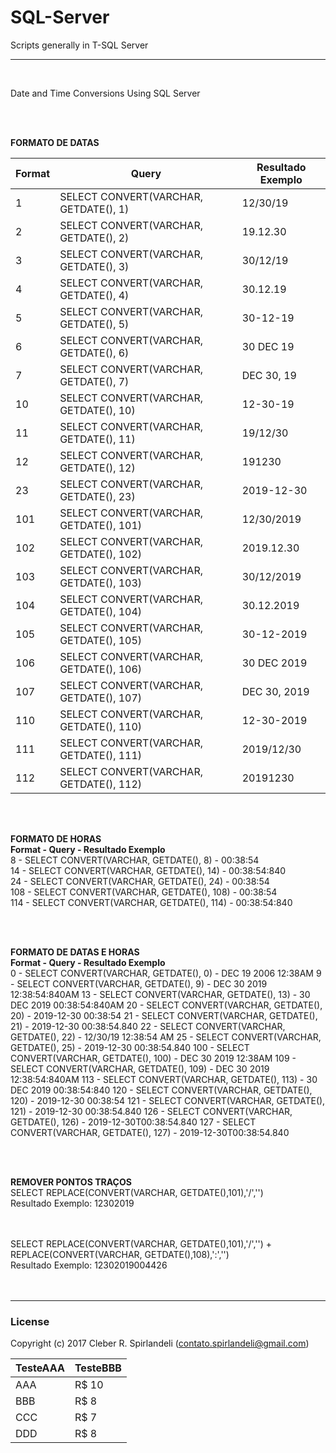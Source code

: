 # SQL-Server
Scripts generally in T-SQL Server

___
<br />

Date and Time Conversions Using SQL Server <br />

<br />
<br />

**FORMATO DE DATAS** <br />

Format    | Query     | Resultado Exemplo
--------- | --------- | ---------
  1	   | SELECT CONVERT(VARCHAR, GETDATE(), 1)	    | 12/30/19
  2	   | SELECT CONVERT(VARCHAR, GETDATE(), 2)	    | 19.12.30
  3	   | SELECT CONVERT(VARCHAR, GETDATE(), 3)	    | 30/12/19
  4	   | SELECT CONVERT(VARCHAR, GETDATE(), 4)	    | 30.12.19
  5	   | SELECT CONVERT(VARCHAR, GETDATE(), 5)	    | 30-12-19
  6	   | SELECT CONVERT(VARCHAR, GETDATE(), 6)	    | 30 DEC 19
  7	   | SELECT CONVERT(VARCHAR, GETDATE(), 7)	    | DEC 30, 19
  10   | SELECT CONVERT(VARCHAR, GETDATE(), 10)	    | 12-30-19
  11   | SELECT CONVERT(VARCHAR, GETDATE(), 11)	    | 19/12/30
  12   | SELECT CONVERT(VARCHAR, GETDATE(), 12)	    | 191230
  23   | SELECT CONVERT(VARCHAR, GETDATE(), 23)	    | 2019-12-30
  101  | SELECT CONVERT(VARCHAR, GETDATE(), 101)    | 12/30/2019
  102  | SELECT CONVERT(VARCHAR, GETDATE(), 102)    | 2019.12.30
  103  | SELECT CONVERT(VARCHAR, GETDATE(), 103)    | 30/12/2019
  104  | SELECT CONVERT(VARCHAR, GETDATE(), 104)    | 30.12.2019
  105  | SELECT CONVERT(VARCHAR, GETDATE(), 105)    | 30-12-2019
  106  | SELECT CONVERT(VARCHAR, GETDATE(), 106)    | 30 DEC 2019
  107  | SELECT CONVERT(VARCHAR, GETDATE(), 107)    | DEC 30, 2019
  110  | SELECT CONVERT(VARCHAR, GETDATE(), 110)    | 12-30-2019
  111  | SELECT CONVERT(VARCHAR, GETDATE(), 111)    | 2019/12/30
  112  | SELECT CONVERT(VARCHAR, GETDATE(), 112)    | 20191230

<br />
<br />

**FORMATO DE HORAS** <br />
**Format - Query                                    - Resultado Exemplo** <br />
8	  - SELECT CONVERT(VARCHAR, GETDATE(), 8)         - 00:38:54 <br />
14	- SELECT CONVERT(VARCHAR, GETDATE(), 14)        - 00:38:54:840 <br />
24	- SELECT CONVERT(VARCHAR, GETDATE(), 24)        - 00:38:54 <br />
108 - SELECT CONVERT(VARCHAR, GETDATE(), 108)       - 00:38:54 <br />
114 - SELECT CONVERT(VARCHAR, GETDATE(), 114)       - 00:38:54:840 <br />

<br />
<br />

**FORMATO DE DATAS E HORAS** <br />
**Format - Query                                    - Resultado Exemplo** <br />
0	   - SELECT CONVERT(VARCHAR, GETDATE(), 0)        - DEC 19 2006 12:38AM
9	   - SELECT CONVERT(VARCHAR, GETDATE(), 9)        - DEC 30 2019 12:38:54:840AM
13	 - SELECT CONVERT(VARCHAR, GETDATE(), 13)       - 30 DEC 2019 00:38:54:840AM
20	 - SELECT CONVERT(VARCHAR, GETDATE(), 20)	      - 2019-12-30 00:38:54
21	 - SELECT CONVERT(VARCHAR, GETDATE(), 21)	      - 2019-12-30 00:38:54.840
22	 - SELECT CONVERT(VARCHAR, GETDATE(), 22)	      - 12/30/19 12:38:54 AM
25	 - SELECT CONVERT(VARCHAR, GETDATE(), 25)	      - 2019-12-30 00:38:54.840
100  - SELECT CONVERT(VARCHAR, GETDATE(), 100)      - DEC 30 2019 12:38AM
109  - SELECT CONVERT(VARCHAR, GETDATE(), 109)      - DEC 30 2019 12:38:54:840AM
113  - SELECT CONVERT(VARCHAR, GETDATE(), 113)      - 30 DEC 2019 00:38:54:840
120  - SELECT CONVERT(VARCHAR, GETDATE(), 120)      - 2019-12-30 00:38:54
121  - SELECT CONVERT(VARCHAR, GETDATE(), 121)      - 2019-12-30 00:38:54.840
126  - SELECT CONVERT(VARCHAR, GETDATE(), 126)      - 2019-12-30T00:38:54.840
127  - SELECT CONVERT(VARCHAR, GETDATE(), 127)      - 2019-12-30T00:38:54.840

<br />
<br />

**REMOVER PONTOS TRAÇOS**<br />
SELECT REPLACE(CONVERT(VARCHAR, GETDATE(),101),'/','') <br />
Resultado Exemplo: 12302019 <br />

<br />
<br />
SELECT REPLACE(CONVERT(VARCHAR, GETDATE(),101),'/','') + REPLACE(CONVERT(VARCHAR, GETDATE(),108),':','') <br />
Resultado Exemplo: 12302019004426 <br />

<br />
<br />

___

### License
Copyright (c) 2017 Cleber R. Spirlandeli (contato.spirlandeli@gmail.com)






TesteAAA | TesteBBB
--------- | ------
AAA     | R$ 10
BBB    | R$ 8
CCC    | R$ 7
DDD    | R$ 8
